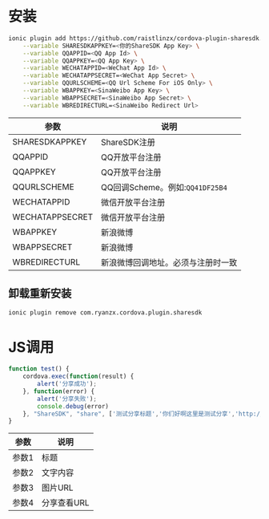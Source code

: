 
# 安装
```sh
ionic plugin add https://github.com/raistlinzx/cordova-plugin-sharesdk.git \
	--variable SHARESDKAPPKEY=<你的ShareSDK App Key> \
	--variable QQAPPID=<QQ App Id> \
	--variable QQAPPKEY=<QQ App Key> \
	--variable WECHATAPPID=<WeChat App Id> \
	--variable WECHATAPPSECRET=<WeChat App Secret> \
	--variable QQURLSCHEME=<QQ Url Scheme For iOS Only> \
	--variable WBAPPKEY=<SinaWeibo App Key> \
	--variable WBAPPSECRET=<SinaWeibo App Secret> \
	--variable WBREDIRECTURL=<SinaWeibo Redirect Url>
```

|参数|说明|
|---|---|
|SHARESDKAPPKEY|ShareSDK注册|
|QQAPPID|QQ开放平台注册|
|QQAPPKEY|QQ开放平台注册|
|QQURLSCHEME|QQ回调Scheme。例如:`QQ41DF25B4`|
|WECHATAPPID|微信开放平台注册|
|WECHATAPPSECRET|微信开放平台注册|
|WBAPPKEY|新浪微博|
|WBAPPSECRET|新浪微博|
|WBREDIRECTURL|新浪微博回调地址。必须与注册时一致|

## 卸载重新安装

```sh
ionic plugin remove com.ryanzx.cordova.plugin.sharesdk
```


# JS调用

```js
function test() {
	cordova.exec(function(result) {
		alert('分享成功');
    }, function(error) {
		alert('分享失败');
		console.debug(error)
    }, "ShareSDK", "share", ['测试分享标题','你们好啊这里是测试分享','http://cdn.qiyestore.com/openapi/upload/2015/12/25/EYZZ17L785.png','http://www.qiyestore.com']);
}
```

|参数|说明|
|---|---|
|参数1|标题|
|参数2|文字内容|
|参数3|图片URL|
|参数4|分享查看URL|
